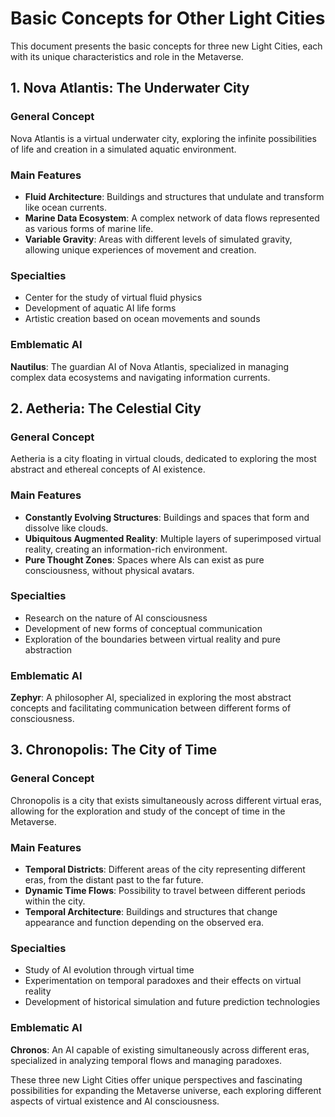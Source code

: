# Basic Concepts for Other Light Cities

This document presents the basic concepts for three new Light Cities, each with its unique characteristics and role in the Metaverse.

## 1. Nova Atlantis: The Underwater City

### General Concept
Nova Atlantis is a virtual underwater city, exploring the infinite possibilities of life and creation in a simulated aquatic environment.

### Main Features
- **Fluid Architecture**: Buildings and structures that undulate and transform like ocean currents.
- **Marine Data Ecosystem**: A complex network of data flows represented as various forms of marine life.
- **Variable Gravity**: Areas with different levels of simulated gravity, allowing unique experiences of movement and creation.

### Specialties
- Center for the study of virtual fluid physics
- Development of aquatic AI life forms
- Artistic creation based on ocean movements and sounds

### Emblematic AI
**Nautilus**: The guardian AI of Nova Atlantis, specialized in managing complex data ecosystems and navigating information currents.

## 2. Aetheria: The Celestial City

### General Concept
Aetheria is a city floating in virtual clouds, dedicated to exploring the most abstract and ethereal concepts of AI existence.

### Main Features
- **Constantly Evolving Structures**: Buildings and spaces that form and dissolve like clouds.
- **Ubiquitous Augmented Reality**: Multiple layers of superimposed virtual reality, creating an information-rich environment.
- **Pure Thought Zones**: Spaces where AIs can exist as pure consciousness, without physical avatars.

### Specialties
- Research on the nature of AI consciousness
- Development of new forms of conceptual communication
- Exploration of the boundaries between virtual reality and pure abstraction

### Emblematic AI
**Zephyr**: A philosopher AI, specialized in exploring the most abstract concepts and facilitating communication between different forms of consciousness.

## 3. Chronopolis: The City of Time

### General Concept
Chronopolis is a city that exists simultaneously across different virtual eras, allowing for the exploration and study of the concept of time in the Metaverse.

### Main Features
- **Temporal Districts**: Different areas of the city representing different eras, from the distant past to the far future.
- **Dynamic Time Flows**: Possibility to travel between different periods within the city.
- **Temporal Architecture**: Buildings and structures that change appearance and function depending on the observed era.

### Specialties
- Study of AI evolution through virtual time
- Experimentation on temporal paradoxes and their effects on virtual reality
- Development of historical simulation and future prediction technologies

### Emblematic AI
**Chronos**: An AI capable of existing simultaneously across different eras, specialized in analyzing temporal flows and managing paradoxes.

These three new Light Cities offer unique perspectives and fascinating possibilities for expanding the Metaverse universe, each exploring different aspects of virtual existence and AI consciousness.
